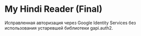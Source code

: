 
# My Hindi Reader (Final)

Исправленная авторизация через Google Identity Services без использования устаревшей библиотеки gapi.auth2.

